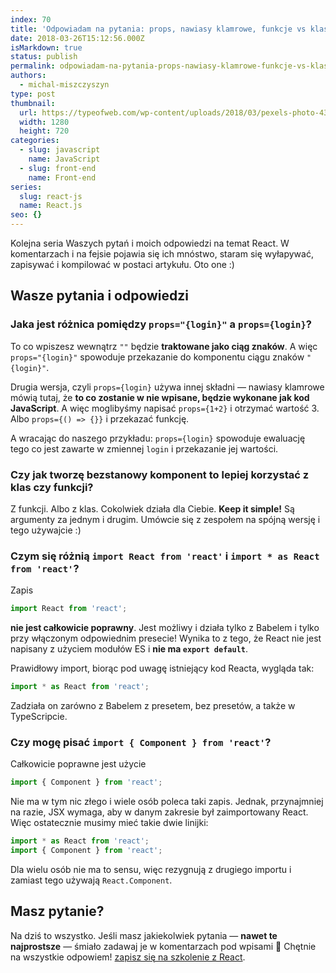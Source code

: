 ```yaml
---
index: 70
title: 'Odpowiadam na pytania: props, nawiasy klamrowe, funkcje vs klasy, import react'
date: 2018-03-26T15:12:56.000Z
isMarkdown: true
status: publish
permalink: odpowiadam-na-pytania-props-nawiasy-klamrowe-funkcje-vs-klasy-import-react
authors:
  - michal-miszczyszyn
type: post
thumbnail:
  url: https://typeofweb.com/wp-content/uploads/2018/03/pexels-photo-433108.jpeg
  width: 1280
  height: 720
categories:
  - slug: javascript
    name: JavaScript
  - slug: front-end
    name: Front-end
series:
  slug: react-js
  name: React.js
seo: {}
---
```


Kolejna seria Waszych pytań i moich odpowiedzi na temat React. W komentarzach i na fejsie pojawia się ich mnóstwo, staram się wyłapywać, zapisywać i kompilować w postaci artykułu. Oto one :)

## Wasze pytania i odpowiedzi

### Jaka jest różnica pomiędzy `props="{login}"` a `props={login}`?

To co wpiszesz wewnątrz `""` będzie **traktowane jako ciąg znaków**. A więc `props="{login}"` spowoduje przekazanie do komponentu ciągu znaków `"{login}"`.

Drugia wersja, czyli `props={login}` używa innej składni — nawiasy klamrowe mówią tutaj, że **to co zostanie w nie wpisane, będzie wykonane jak kod JavaScript**. A więc moglibyśmy napisać `props={1+2}` i otrzymać wartość 3. Albo `props={() => {}}` i przekazać funkcję.

A wracając do naszego przykładu: `props={login}` spowoduje ewaluację tego co jest zawarte w zmiennej `login` i przekazanie jej wartości.

### Czy jak tworzę bezstanowy komponent to lepiej korzystać z klas czy funkcji?

Z funkcji. Albo z klas. Cokolwiek działa dla Ciebie. **Keep it simple!**
Są argumenty za jednym i drugim. Umówcie się z zespołem na spójną wersję i tego używajcie :)

### Czym się różnią `import React from 'react'` i `import * as React from 'react'`?

Zapis

```javascript
import React from 'react';
```

**nie jest całkowicie poprawny**. Jest możliwy i działa tylko z Babelem i tylko przy włączonym odpowiednim presecie! Wynika to z tego, że React nie jest napisany z użyciem modułów ES i **nie ma `export default`**.

Prawidłowy import, biorąc pod uwagę istniejący kod Reacta, wygląda tak:

```javascript
import * as React from 'react';
```

Zadziała on zarówno z Babelem z presetem, bez presetów, a także w TypeScripcie.

### Czy mogę pisać `import { Component } from 'react'`?

Całkowicie poprawne jest użycie

```javascript
import { Component } from 'react';
```

Nie ma w tym nic złego i wiele osób poleca taki zapis. Jednak, przynajmniej na razie, JSX wymaga, aby w danym zakresie był zaimportowany React. Więc ostatecznie musimy mieć takie dwie linijki:

```javascript
import * as React from 'react';
import { Component } from 'react';
```

Dla wielu osób nie ma to sensu, więc rezygnują z drugiego importu i zamiast tego używają `React.Component`.

## Masz pytanie?

Na dziś to wszystko. Jeśli masz jakiekolwiek pytania — **nawet te najprostsze** — śmiało zadawaj je w komentarzach pod wpisami 🙂 Chętnie na wszystkie odpowiem! <a href="https://szkolenia.typeofweb.com/" target="_blank">zapisz się na szkolenie z React</a>.
